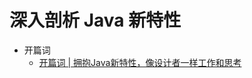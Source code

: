 # 深入剖析 Java 新特性

* 开篇词
  - [开篇词 | 拥抱Java新特性，像设计者一样工作和思考](开篇词|拥抱Java新特性，像设计者一样工作和思考-极客时间.md)





























